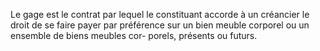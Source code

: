 Le gage est le contrat par lequel le constituant accorde à un créancier le droit de se
faire payer par préférence sur un bien meuble corporel ou un ensemble de biens meubles cor-
porels, présents ou futurs.